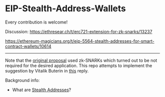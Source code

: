 # EIP-Stealth-Address-Wallets

Every contribution is welcome!


Discussion:
https://ethresear.ch/t/erc721-extension-for-zk-snarks/13237

https://ethereum-magicians.org/t/eip-5564-stealth-addresses-for-smart-contract-wallets/10614

---

Note that the [original proposal](https://github.com/Nerolation/EIP-ERC721-zk-SNARK-Extension) used zk-SNARKs which turned out to be not required for the desired application. This repo attempts to implement the suggestion by Vitalik Buterin in [this](https://ethresear.ch/t/erc721-extension-for-zk-snarks/13237/2) reply.

Background info:

* What are [Stealth Addresses](https://hackernoon.com/blockchain-privacy-enhancing-technology-series-stealth-address-i-c8a3eb4e4e43)?
